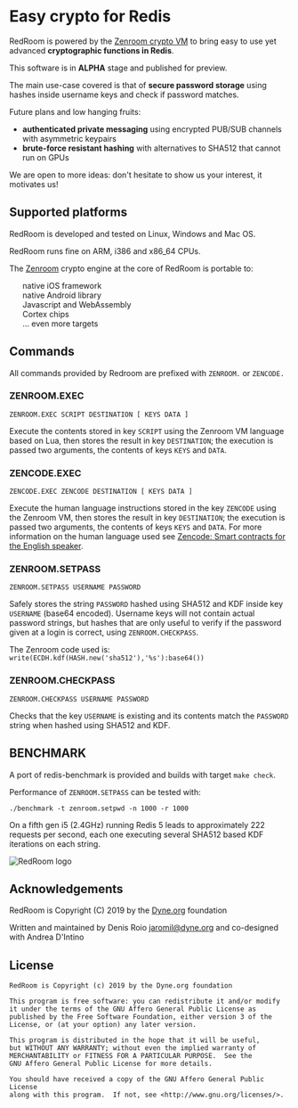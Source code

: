 # Easy crypto for Redis

RedRoom is powered by the [Zenroom crypto VM](https://zenroom.dyne.org) to bring easy to use yet advanced **cryptographic functions in Redis**.

This software is in **ALPHA** stage and published for preview.

The main use-case covered is that of **secure password storage** using hashes inside username keys and check if password matches.

Future plans and low hanging fruits:

- **authenticated private messaging** using encrypted PUB/SUB channels with asymmetric keypairs
- **brute-force resistant hashing** with alternatives to SHA512 that cannot run on GPUs

We are open to more ideas: don't hesitate to show us your interest, it motivates us!


## <span class="mdi mdi-raspberry-pi turq"></span> Supported platforms

<p>
RedRoom is developed and tested on Linux, Windows and Mac OS.
</p>

<p>
RedRoom runs fine on ARM, i386 and x86_64 CPUs.
</p>

The <a href="https://zenroom.dyne.org">Zenroom</a> crypto engine at
the core of RedRoom is portable to:
<ul style="list-style: none">
<li><span class="mdi mdi-apple"></span> native iOS framework
<li><span class="mdi mdi-android"></span> native Android library
<li><span class="mdi mdi-language-javascript"></span> Javascript and WebAssembly
<li><span class="mdi mdi-chip"></span> Cortex chips
<li> ... even more targets
</ul>


## <span class="mdi mdi-textbox has-text-link" ></span> Commands

All commands provided by Redroom are prefixed with `ZENROOM.` or `ZENCODE.`

### ZENROOM.EXEC

```
ZENROOM.EXEC SCRIPT DESTINATION [ KEYS DATA ]
```

Execute the contents stored in key `SCRIPT` using the Zenroom VM language based on Lua, then stores the result in key `DESTINATION`; the execution is passed two arguments, the contents of keys `KEYS` and `DATA`.

### ZENCODE.EXEC

```
ZENCODE.EXEC ZENCODE DESTINATION [ KEYS DATA ]
```

Execute the human language instructions stored in the key `ZENCODE` using the Zenroom VM, then stores the result in key `DESTINATION`; the execution is passed two arguments, the contents of keys `KEYS` and `DATA`. For more information on the human language used see [Zencode: Smart contracts for the English speaker](https://decodeproject.eu/blog/smart-contracts-english-speaker).


### ZENROOM.SETPASS

```
ZENROOM.SETPASS USERNAME PASSWORD
```

Safely stores the string `PASSWORD` hashed using SHA512 and KDF inside key `USERNAME` (base64 encoded). Username keys will not contain actual password strings, but hashes that are only useful to verify if the password given at a login is correct, using `ZENROOM.CHECKPASS`.

The Zenroom code used is: `write(ECDH.kdf(HASH.new('sha512'),'%s'):base64())`

### ZENROOM.CHECKPASS

```
ZENROOM.CHECKPASS USERNAME PASSWORD
```

Checks that the key `USERNAME` is existing and its contents match the `PASSWORD` string when hashed using SHA512 and KDF.

## BENCHMARK

A port of redis-benchmark is provided and builds with target `make check`.

Performance of `ZENROOM.SETPASS` can be tested with:

```
./benchmark -t zenroom.setpwd -n 1000 -r 1000
```

On a fifth gen i5 (2.4GHz) running Redis 5 leads to approximately 222 requests per second, each one executing several SHA512 based KDF iterations on each string.

![RedRoom logo](https://redroom.dyne.org/img/redroom-trans.png)


## Acknowledgements

RedRoom is Copyright (C) 2019 by the [Dyne.org](https://www.dyne.org) foundation

Written and maintained by Denis Roio <jaromil@dyne.org> and co-designed with Andrea D'Intino

## License

    RedRoom is Copyright (c) 2019 by the Dyne.org foundation
    
    This program is free software: you can redistribute it and/or modify
    it under the terms of the GNU Affero General Public License as
    published by the Free Software Foundation, either version 3 of the
    License, or (at your option) any later version.
    
    This program is distributed in the hope that it will be useful,
    but WITHOUT ANY WARRANTY; without even the implied warranty of
    MERCHANTABILITY or FITNESS FOR A PARTICULAR PURPOSE.  See the
    GNU Affero General Public License for more details.
    
    You should have received a copy of the GNU Affero General Public License
    along with this program.  If not, see <http://www.gnu.org/licenses/>.
